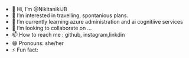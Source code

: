 - 👋 Hi, I’m @NikitanikiJB
- 👀 I’m interested in travelling, spontanious plans.
- 🌱 I’m currently learning azure administration and ai cognitiive services
- 💞️ I’m looking to collaborate on ...
- 📫 How to reach me : github, instagram,linkdin
- 😄 Pronouns: she/her
- ⚡ Fun fact:

<!---
NikitanikiJB/NikitanikiJB is a ✨ special ✨ repository because its `README.md` (this file) appears on your GitHub profile.
You can click the Preview link to take a look at your changes.
--->

